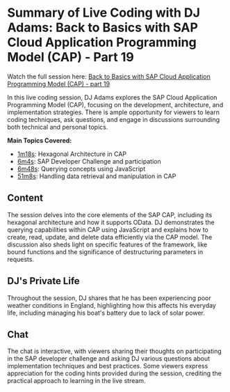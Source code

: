 # Summary of Live Coding with DJ Adams: Back to Basics with SAP Cloud Application Programming Model (CAP) - Part 19

Watch the full session here: [Back to Basics with SAP Cloud Application Programming Model (CAP) - part 19](https://www.youtube.com/watch?v=kuly5wTFhjU)

In this live coding session, DJ Adams explores the SAP Cloud Application Programming Model (CAP), focusing on the development, architecture, and implementation strategies. There is ample opportunity for viewers to learn coding techniques, ask questions, and engage in discussions surrounding both technical and personal topics.

**Main Topics Covered:**
- [1m18s](https://www.youtube.com/watch?v=kuly5wTFhjU&t=1m18s): Hexagonal Architecture in CAP
- [6m4s](https://www.youtube.com/watch?v=kuly5wTFhjU&t=6m4s): SAP Developer Challenge and participation
- [6m48s](https://www.youtube.com/watch?v=kuly5wTFhjU&t=6m48s): Querying concepts using JavaScript
- [51m8s](https://www.youtube.com/watch?v=kuly5wTFhjU&t=51m8s): Handling data retrieval and manipulation in CAP 

## Content
The session delves into the core elements of the SAP CAP, including its hexagonal architecture and how it supports OData. DJ demonstrates the querying capabilities within CAP using JavaScript and explains how to create, read, update, and delete data efficiently via the CAP model. The discussion also sheds light on specific features of the framework, like bound functions and the significance of destructuring parameters in requests.

## DJ's Private Life
Throughout the session, DJ shares that he has been experiencing poor weather conditions in England, highlighting how this affects his everyday life, including managing his boat's battery due to lack of solar power.

## Chat
The chat is interactive, with viewers sharing their thoughts on participating in the SAP developer challenge and asking DJ various questions about implementation techniques and best practices. Some viewers express appreciation for the coding hints provided during the session, crediting the practical approach to learning in the live stream.